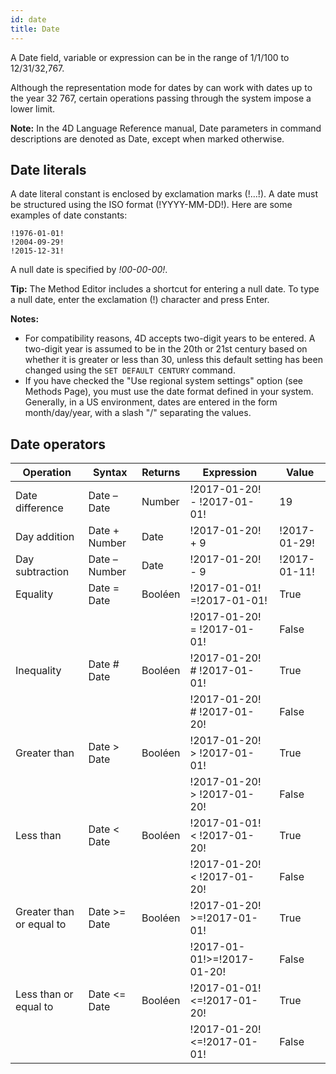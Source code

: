 ```yaml
---
id: date
title: Date
---
```


A Date field, variable or expression can be in the range of 1/1/100 to 12/31/32,767.

Although the representation mode for dates by can work with dates up to the year 32 767, certain operations passing through the system impose a lower limit.

**Note:** In the 4D Language Reference manual, Date parameters in command descriptions are denoted as Date, except when marked otherwise.

## Date literals

A date literal constant is enclosed by exclamation marks (!…!). A date must be structured using the ISO format (!YYYY-MM-DD!). Here are some examples of date constants:

```4d
!1976-01-01!
!2004-09-29!
!2015-12-31!
```

A null date is specified by _!00-00-00!_.

**Tip:** The Method Editor includes a shortcut for entering a null date. To type a null date, enter the exclamation (!) character and press Enter.

**Notes:**

- For compatibility reasons, 4D accepts two-digit years to be entered. A two-digit year is assumed to be in the 20th or 21st century based on whether it is greater or less than 30, unless this default setting has been changed using the `SET DEFAULT CENTURY` command.
- If you have checked the "Use regional system settings" option (see Methods Page), you must use the date format defined in your system. Generally, in a US environment, dates are entered in the form month/day/year, with a slash "/" separating the values.

## Date operators

| Operation                | Syntax         | Returns | Expression                   | Value        |
| ------------------------ | -------------- | ------- | ---------------------------- | ------------ |
| Date difference          | Date – Date    | Number  | !2017-01-20! - !2017-01-01!  | 19           |
| Day addition             | Date + Number  | Date    | !2017-01-20! + 9             | !2017-01-29! |
| Day subtraction          | Date – Number  | Date    | !2017-01-20! - 9             | !2017-01-11! |
| Equality                 | Date = Date    | Booléen | !2017-01-01! =!2017-01-01!   | True         |
|                          |                |         | !2017-01-20! = !2017-01-01!  | False        |
| Inequality               | Date # Date    | Booléen | !2017-01-20! # !2017-01-01!  | True         |
|                          |                |         | !2017-01-20! # !2017-01-20!  | False        |
| Greater than             | Date > Date    | Booléen | !2017-01-20! > !2017-01-01!  | True         |
|                          |                |         | !2017-01-20! > !2017-01-20!  | False        |
| Less than                | Date < Date    | Booléen | !2017-01-01! < !2017-01-20!  | True         |
|                          |                |         | !2017-01-20! < !2017-01-20!  | False        |
| Greater than or equal to | Date >= Date   | Booléen | !2017-01-20! >=!2017-01-01!  | True         |
|                          |                |         | !2017-01-01!>=!2017-01-20!   | False        |
| Less than or equal to    | Date \<= Date | Booléen | !2017-01-01!\<=!2017-01-20! | True         |
|                          |                |         | !2017-01-20!\<=!2017-01-01! | False        |
